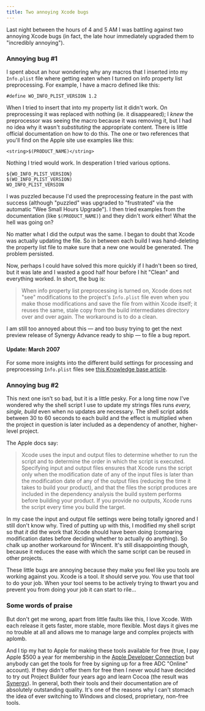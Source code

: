 ```yaml
---
title: Two annoying Xcode bugs
---
```


Last night between the hours of 4 and 5 AM I was battling against two annoying Xcode bugs (in fact, the late hour immediately upgraded them to "incredibly annoying").

### Annoying bug \#1

I spent about an hour wondering why any macros that I inserted into my `Info.plist` file where getting eaten when I turned on info property list preprocessing. For example, I have a macro defined like this:

    #define WO_INFO_PLIST_VERSION 1.2

When I tried to insert that into my property list it didn't work. On preprocessing it was replaced with nothing (ie. it disappeared); I *knew* the preprocessor was seeing the macro because it was removing it, but I had no idea why it wasn't *substituting* the appropriate content. There is little official documentation on how to do this. The one or two references that you'll find on the Apple site use examples like this:

    <string>$(PRODUCT_NAME)</string>

Nothing I tried would work. In desperation I tried various options.

    ${WO_INFO_PLIST_VERSION}
    $(WO_INFO_PLIST_VERSION)
    WO_INFO_PLIST_VERSION

I was puzzled because I'd used the preprocessing feature in the past with success (although "puzzled" was upgraded to "frustrated" via the automatic "Wee Small Hours Upgrade"). I then tried examples from the documentation (like `$(PRODUCT_NAME)`) and they didn't work either! What the hell was going on?

No matter what I did the output was the same. I began to doubt that Xcode was actually updating the file. So in between each build I was hand-deleting the property list file to make sure that a new one would be generated. The problem persisted.

Now, perhaps I could have solved this more quickly if I hadn't been so tired, but it was late and I wasted a good half hour before I hit "Clean" and everything worked. In short, the bug is:

> When info property list preprocessing is turned on, Xcode does not "see" modifications to the project's `Info.plist` file even when you make those modifications and save the file from within Xcode itself; it reuses the same, stale copy from the build intermediates directory over and over again. The workaround is to do a clean.

I am still too annoyed about this — and too busy trying to get the next preview release of Synergy Advance ready to ship — to file a bug report.

#### Update: March 2007

For some more insights into the different build settings for processing and preprocessing `Info.plist` files see [this Knowledge base article](http://www.wincent.com/knowledge-base/Setting_up_a_nightly_build_system).

### Annoying bug \#2

This next one isn't so bad, but it is a little pesky. For a long time now I've wondered why the shell script I use to update my strings files runs *every, single, build* even when no updates are necessary. The shell script adds between 30 to 60 seconds to each build and the effect is multiplied when the project in question is later included as a dependency of another, higher-level project.

The Apple docs say:

> Xcode uses the input and output files to determine whether to run the script and to determine the order in which the script is executed. Specifying input and output files ensures that Xcode runs the script only when the modification date of any of the input files is later than the modification date of any of the output files (reducing the time it takes to build your product), and that the files the script produces are included in the dependency analysis the build system performs before building your product. If you provide no outputs, Xcode runs the script every time you build the target.

In my case the input and output file settings were being totally ignored and I still don't know why. Tired of putting up with this, I modified my shell script so that *it* did the work that Xcode should have been doing (comparing modification dates before deciding whether to actually do anything). So chalk up another workaround for Wincent. It's still disappointing though, because it reduces the ease with which the same script can be reused in other projects.

These little bugs are annoying because they make you feel like you tools are working against you. Xcode is a tool. *It* should serve *you*. You use that tool to do your job. When your tool seems to be actively trying to thwart you and prevent you from doing your job it can start to rile...

### Some words of praise

But don't get me wrong, apart from little faults like this, I love Xcode. With each release it gets faster, more stable, more flexible. Most days it gives me no trouble at all and allows me to manage large and complex projects with aplomb.

And I tip my hat to Apple for making these tools available for free (true, I pay Apple $500 a year for membership in the [Apple Developer Connection](http://connect.apple.com/) but anybody can get the tools for free by signing up for a free ADC "Online" account). If they didn't offer them for free then I never would have decided to try out Project Builder four years ago and learn Cocoa (the result was [Synergy](http://www.wincent.com/a/products/synergy-classic/)). In general, both their tools and their documentation are of absolutely outstanding quality. It's one of the reasons why I can't stomach the idea of ever switching to Windows and closed, proprietary, non-free tools.
